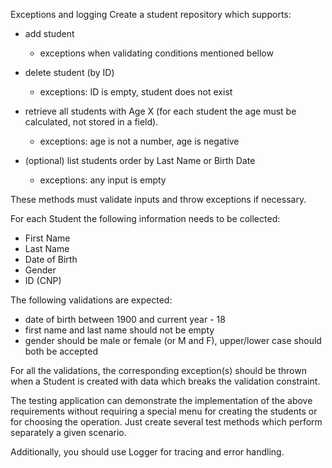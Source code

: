 Exceptions and logging
Create a student repository which supports:

- add student
  * exceptions when validating conditions mentioned bellow

- delete student (by ID)
  * exceptions: ID is empty, student does not exist

- retrieve all students with Age X (for each student the age must be calculated, not stored in a field).
  * exceptions: age is not a number, age is negative

- (optional) list students order by Last Name or Birth Date
  * exceptions: any input is empty

These methods must validate inputs and throw exceptions if necessary.

For each Student the following information needs to be collected:

- First Name
- Last Name
- Date of Birth
- Gender
- ID (CNP)

The following validations are expected:

- date of birth between 1900 and current year - 18 
- first name and last name should not be empty
- gender should be male or female (or M and F), upper/lower case should both be accepted

For all the validations, the corresponding exception(s) should be thrown when a Student is created with data which breaks the validation constraint.

The testing application can demonstrate the implementation of the above requirements without requiring a special menu for creating the students or for choosing the operation. Just create several test methods which perform separately a given scenario.

Additionally, you should use Logger for tracing and error handling.
